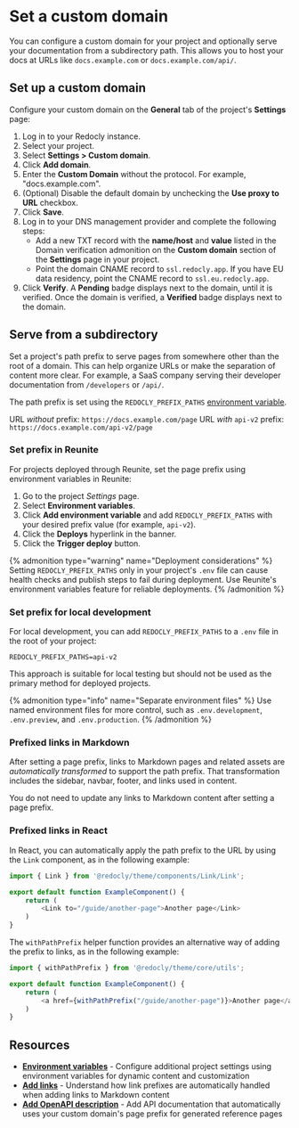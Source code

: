 # Set a custom domain

You can configure a custom domain for your project and optionally serve your documentation from a subdirectory path.
This allows you to host your docs at URLs like `docs.example.com` or `docs.example.com/api/`.

## Set up a custom domain

Configure your custom domain on the **General** tab of the project's **Settings** page:

1. Log in to your Redocly instance.
2. Select your project.
3. Select **Settings > Custom domain**.
4. Click **Add domain**.
5. Enter the **Custom Domain** without the protocol.
   For example, "docs.example.com".
6. (Optional) Disable the default domain by unchecking the **Use proxy to URL** checkbox.
7. Click **Save**.
8. Log in to your DNS management provider and complete the following steps:
   - Add a new TXT record with the **name/host** and **value** listed in the Domain verification admonition on the **Custom domain** section of the **Settings** page in your project.
   - Point the domain CNAME record to `ssl.redocly.app`.
     If you have EU data residency, point the CNAME record to `ssl.eu.redocly.app`.
9.  Click **Verify**.
    A **Pending** badge displays next to the domain, until it is verified.
    Once the domain is verified, a **Verified** badge displays next to the domain.

## Serve from a subdirectory

Set a project's path prefix to serve pages from somewhere other than the root of a domain.
This can help organize URLs or make the separation of content more clear.
For example, a SaaS company serving their developer documentation from `/developers` or `/api/`.

The path prefix is set using the `REDOCLY_PREFIX_PATHS` [environment variable](./env-variables.md).

URL _without_ prefix: `https://docs.example.com/page`
URL _with_ `api-v2` prefix: `https://docs.example.com/api-v2/page`

### Set prefix in Reunite

For projects deployed through Reunite, set the page prefix using environment variables in Reunite:

1. Go to the project _Settings_ page.
2. Select **Environment variables**.
3. Click **Add environment variable** and add `REDOCLY_PREFIX_PATHS` with your desired prefix value (for example, `api-v2`).
4. Click the **Deploys** hyperlink in the banner.
5. Click the **Trigger deploy** button.

{% admonition type="warning" name="Deployment considerations" %}
Setting `REDOCLY_PREFIX_PATHS` only in your project's `.env` file can cause health checks and publish steps to fail during deployment.
Use Reunite's environment variables feature for reliable deployments.
{% /admonition %}

### Set prefix for local development

For local development, you can add `REDOCLY_PREFIX_PATHS` to a `.env` file in the root of your project:

```shell {% title=".env" %}
REDOCLY_PREFIX_PATHS=api-v2
```

This approach is suitable for local testing but should not be used as the primary method for deployed projects.

{% admonition type="info" name="Separate environment files" %}
Use named environment files for more control, such as `.env.development`, `.env.preview`, and `.env.production`.
{% /admonition %}

### Prefixed links in Markdown

After setting a page prefix, links to Markdown pages and related assets are _automatically transformed_ to support the path prefix.
That transformation includes the sidebar, navbar, footer, and links used in content.

You do not need to update any links to Markdown content after setting a page prefix.

### Prefixed links in React

In React, you can automatically apply the path prefix to the URL by using the `Link` component, as in the following example:

```javascript {% title="ExampleComponent.tsx" %}
import { Link } from '@redocly/theme/components/Link/Link';

export default function ExampleComponent() {
    return (
        <Link to="/guide/another-page">Another page</Link>
    )
}
```

The `withPathPrefix` helper function provides an alternative way of adding the prefix to links, as in the following example:

```javascript {% title="ExampleComponent.tsx" %}
import { withPathPrefix } from '@redocly/theme/core/utils';

export default function ExampleComponent() {
    return (
        <a href={withPathPrefix("/guide/another-page")}>Another page</a>
    )
}
```

## Resources

- **[Environment variables](./env-variables.md)** - Configure additional project settings using environment variables for dynamic content and customization
- **[Add links](../../content/links.md)** - Understand how link prefixes are automatically handled when adding links to Markdown content
- **[Add OpenAPI description](../../content/api-docs/add-openapi-docs.md)** - Add API documentation that automatically uses your custom domain's page prefix for generated reference pages